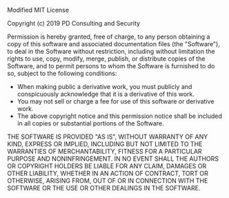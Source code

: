 Modified MIT License

Copyright (c) 2019 PD Consulting and Security

Permission is hereby granted, free of charge, to any person obtaining a copy
of this software and associated documentation files (the "Software"), to deal
in the Software without restriction, including without limitation the rights
to use, copy, modify, merge, publish, or distribute copies of the Software, 
and to permit persons to whom the Software is
furnished to do so, subject to the following conditions:

* When making public a derivative work, you must publicly and conspicuously 
acknowledge that it is a derivative of this work.
* You may not sell or charge a fee for use of this software or derivative work.
* The above copyright notice and this permission notice shall be included in all
copies or substantial portions of the Software.

THE SOFTWARE IS PROVIDED "AS IS", WITHOUT WARRANTY OF ANY KIND, EXPRESS OR
IMPLIED, INCLUDING BUT NOT LIMITED TO THE WARRANTIES OF MERCHANTABILITY,
FITNESS FOR A PARTICULAR PURPOSE AND NONINFRINGEMENT. IN NO EVENT SHALL THE
AUTHORS OR COPYRIGHT HOLDERS BE LIABLE FOR ANY CLAIM, DAMAGES OR OTHER
LIABILITY, WHETHER IN AN ACTION OF CONTRACT, TORT OR OTHERWISE, ARISING FROM,
OUT OF OR IN CONNECTION WITH THE SOFTWARE OR THE USE OR OTHER DEALINGS IN THE
SOFTWARE.
